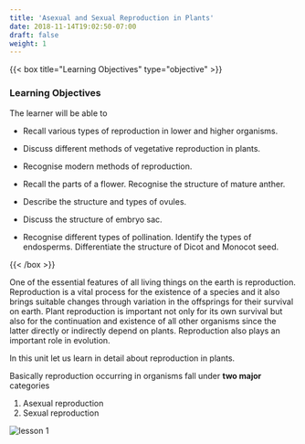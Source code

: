 ```yaml
---
title: 'Asexual and Sexual Reproduction in Plants'
date: 2018-11-14T19:02:50-07:00
draft: false
weight: 1
---
```



{{< box title="Learning Objectives" type="objective" >}}

### Learning Objectives

The learner will be able to



* Recall various types of reproduction in
lower and higher organisms.


* Discuss different methods of vegetative
reproduction in plants.


* Recognise modern methods of
reproduction.


* Recall the parts of a flower.
 Recognise the structure of mature
anther.


* Describe the structure and types of
ovules.


* Discuss the structure of embryo sac.

 
*  Recognise different types of pollination.
 Identify the types of endosperms.
 Differentiate the structure of Dicot and
Monocot seed.

{{< /box >}}


One of the essential features of all living things
on the earth is reproduction. Reproduction is a
vital process for the existence of a species and it
also brings suitable changes through variation in
the offsprings for their survival on earth. Plant
reproduction is important not only for its own
survival but also for the continuation and existence
of all other organisms since the latter directly or
indirectly depend on plants. Reproduction also
plays an important role in evolution.


In this unit let us learn in detail about
reproduction in plants.


Basically reproduction occurring in
organisms fall under **two major** categories


1. Asexual reproduction
2. Sexual reproduction



![lesson 1](/books/12-biology/botany/images/1.png )



